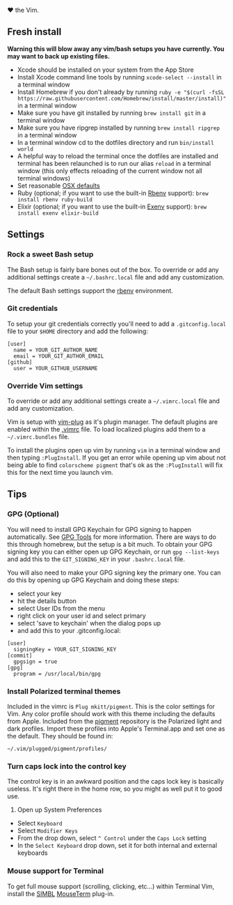 
&hearts; the Vim.

## Fresh install
**Warning this will blow away any vim/bash setups you have currently. You may
want to back up existing files.**

- Xcode should be installed on your system from the App Store
- Install Xcode command line tools by running `xcode-select --install` in a terminal window
- Install Homebrew if you don't already by running `ruby -e "$(curl -fsSL https://raw.githubusercontent.com/Homebrew/install/master/install)"` in a terminal window
- Make sure you have git installed by running `brew install git` in a terminal window
- Make sure you have ripgrep installed by running `brew install ripgrep` in a terminal window
- In a terminal window cd to the dotfiles directory and run `bin/install world`
- A helpful way to reload the terminal once the dotfiles are installed and terminal has been relaunched is to run our alias `reload` in a terminal window (this only effects reloading of the current window not all terminal windows)
- Set reasonable [OSX defaults][osxdefaults]
- Ruby (optional; if you want to use the built-in [Rbenv](https://github.com/rbenv/rbenv) support): `brew install rbenv ruby-build`
- Elixir (optional; if you want to use the built-in [Exenv](https://github.com/mururu/exenv) support): `brew install exenv elixir-build`

## Settings

### Rock a sweet Bash setup

The Bash setup is fairly bare bones out of the box. To override or add
any additional settings create a `~/.bashrc.local` file and add
any customization.

The default Bash settings support the [rbenv][rbenv] environment.

### Git credentials
To setup your git credentials correctly you'll need to add a `.gitconfig.local`
file to your `$HOME` directory and add the following:

```
[user]
  name = YOUR_GIT_AUTHOR_NAME
  email = YOUR_GIT_AUTHOR_EMAIL
[github]
  user = YOUR_GITHUB_USERNAME
```

### Override Vim settings

To override or add any additional settings create a `~/.vimrc.local` file and
add any customization.

Vim is setup with [vim-plug][vim-plug] as it's plugin manager. The default
plugins are enabled within the [.vimrc][vimrc] file. To load localized plugins
add them to a `~/.vimrc.bundles` file.

To install the plugins open up vim by running `vim` in a terminal window and
then typing `:PlugInstall`. If you get an error while opening up vim about not
being able to find `colorscheme pigment` that's ok as the `:PlugInstall` will
fix this for the next time you launch vim.

## Tips

### GPG (Optional)

You will need to install GPG Keychain for GPG signing to happen automatically.
See [GPG Tools](https://gpgtools.org/) for more information. There are ways to
do this through homebrew, but the setup is a bit much. To obtain your GPG
signing key you can either open up GPG Keychain, or run `gpg --list-keys` and
add this to the `GIT_SIGNING_KEY` in your `.bashrc.local` file.

You will also need to make your GPG signing key the primary one. You can do this
by opening up GPG Keychain and doing these steps:

- select your key 
- hit the details button
- select User IDs from the menu
- right click on your user id and select primary
- select 'save to keychain' when the dialog pops up
- and add this to your .gitconfig.local:

```
[user]
  signingKey = YOUR_GIT_SIGNING_KEY
[commit]
  gpgsign = true
[gpg]
  program = /usr/local/bin/gpg
```

### Install Polarized terminal themes

Included in the vimrc is `Plug mkitt/pigment`. This is the color settings for
Vim. Any color profile should work with this theme including the defaults from
Apple. Included from the [pigment][pigment] repository is the Polarized light
and dark profiles. Import these profiles into Apple's Terminal.app and set one
as the default. They should be found in:

```
~/.vim/plugged/pigment/profiles/
```

### Turn caps lock into the control key

The control key is in an awkward position and the caps lock key is
basically useless. It's right there in the home row, so you might as
well put it to good use.

1. Open up System Preferences
- Select `Keyboard`
- Select `Modifier Keys`
- From the drop down, select `^ Control` under the `Caps Lock` setting
- In the `Select Keyboard` drop down, set it for both internal and external keyboards

### Mouse support for Terminal

To get full mouse support (scrolling, clicking, etc...) within Terminal
Vim, install the [SIMBL][simbl] [MouseTerm][mouseterm] plug-in.


<!-- Markdown links -->
[mouseterm]: https://bitheap.org/mouseterm/
[osxdefaults]: http://mths.be/osx
[rbenv]: https://github.com/rbenv/rbenv
[simbl]: http://www.culater.net/software/SIMBL/SIMBL.php
[vim-plug]: https://github.com/junegunn/vim-plug
[pigment]: https://github.com/mkitt/pigment
[vimrc]: /dots/vimrc

